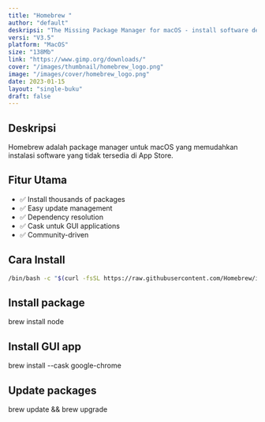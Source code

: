 ```yaml
---
title: "Homebrew "
author: "default"
deskripsi: "The Missing Package Manager for macOS - install software dengan mudah"
versi: "V3.5"
platform: "MacOS"
size: "138Mb"
link: "https://www.gimp.org/downloads/"
cover: "/images/thumbnail/homebrew_logo.png"
image: "/images/cover/homebrew_logo.png"
date: 2023-01-15
layout: "single-buku"
draft: false
---
```


## Deskripsi
Homebrew adalah package manager untuk macOS yang memudahkan instalasi software yang tidak tersedia di App Store.

## Fitur Utama
- ✅ Install thousands of packages
- ✅ Easy update management
- ✅ Dependency resolution
- ✅ Cask untuk GUI applications
- ✅ Community-driven

## Cara Install
```bash
/bin/bash -c "$(curl -fsSL https://raw.githubusercontent.com/Homebrew/install/HEAD/install.sh)"
```
## Install package
brew install node

## Install GUI app
brew install --cask google-chrome

## Update packages
brew update && brew upgrade